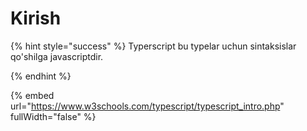 # Kirish

{% hint style="success" %}
Typerscript bu typelar uchun sintaksislar qo'shilga javascriptdir.


{% endhint %}

{% embed url="https://www.w3schools.com/typescript/typescript_intro.php" fullWidth="false" %}

